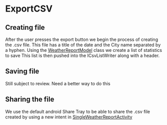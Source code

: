 # ExportCSV

## Creating file
After the user presses the export button we begin the process of creating the .csv file. This file has a title of the date and the City name separated by a hyphen.
Using the [WeatherReportModel](WeatherReportModel.java) class we create a list of statistics to save
This list is then pushed into the ICsvListWriter along with a header.


## Saving file
Still subject to review. Need a better way to do this

## Sharing the file
We use the default android Share Tray to be able to share the .csv file created by using a new intent in [SingleWeatherReportActivity](SingleWeatherReportActivity.java)

